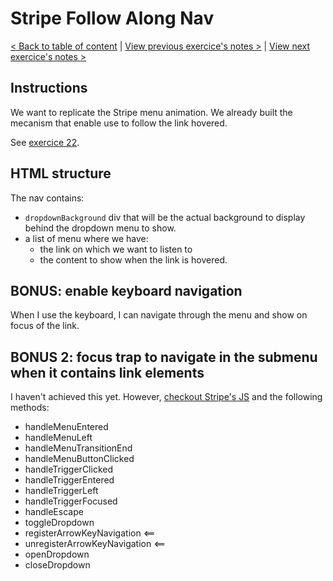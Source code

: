 # Stripe Follow Along Nav

[< Back to table of content](../README.md) |
[View previous exercice's notes >](../25-Event.Capture.Propagation.Bubbling.and.Once/Notes.md) |
[View next exercice's notes >](../27-Click.and.Drag/Notes.md)

## Instructions

We want to replicate the Stripe menu animation.
We already built the mecanism that enable use to follow the link hovered.

See [exercice 22](22-Follow.Along.Link.Highlighter/Notes.md).

## HTML structure

The nav contains:

- `dropdownBackground` div that will be the actual background to display behind the dropdown menu to show.
- a list of menu where we have:
  - the link on which we want to listen to
  - the content to show when the link is hovered.

## BONUS: enable keyboard navigation

When I use the keyboard, I can navigate through the menu and show on focus of the link.

## BONUS 2: focus trap to navigate in the submenu when it contains link elements

I haven't achieved this yet.
However, [checkout Stripe's JS](https://b.stripecdn.com/mkt/assets/SiteHeader-a7b40e0e.js) and the following methods:

- handleMenuEntered
- handleMenuLeft
- handleMenuTransitionEnd
- handleMenuButtonClicked
- handleTriggerClicked
- handleTriggerEntered
- handleTriggerLeft
- handleTriggerFocused
- handleEscape
- toggleDropdown
- registerArrowKeyNavigation <==
- unregisterArrowKeyNavigation <==
- openDropdown
- closeDropdown
